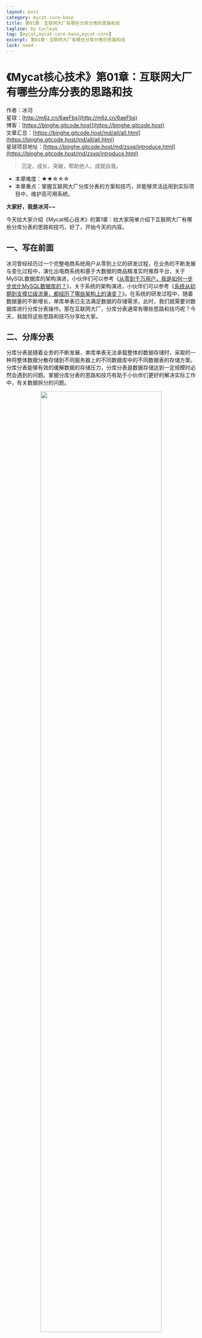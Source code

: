 ```yaml
---
layout: post
category: mycat-core-base
title: 第01章：互联网大厂有哪些分库分表的思路和技
tagline: by CurleyG
tag: [mycat,mycat-core-base,mycat-core]
excerpt: 第01章：互联网大厂有哪些分库分表的思路和技
lock: need
---
```


# 《Mycat核心技术》第01章：互联网大厂有哪些分库分表的思路和技

作者：冰河
<br/>星球：[http://m6z.cn/6aeFbs](http://m6z.cn/6aeFbs)
<br/>博客：[https://binghe.gitcode.host](https://binghe.gitcode.host)
<br/>文章汇总：[https://binghe.gitcode.host/md/all/all.html](https://binghe.gitcode.host/md/all/all.html)
<br/>星球项目地址：[https://binghe.gitcode.host/md/zsxq/introduce.html](https://binghe.gitcode.host/md/zsxq/introduce.html)

> 沉淀，成长，突破，帮助他人，成就自我。

* 本章难度：★★☆☆☆
* 本章重点：掌握互联网大厂分库分表的方案和技巧，并能够灵活运用到实际项目中，维护高可用系统。

**大家好，我是冰河~~**

今天给大家介绍《Mycat核心技术》的第1章：给大家简单介绍下互联网大厂有哪些分库分表的思路和技巧，好了，开始今天的内容。

## 一、写在前面

冰河曾经经历过一个完整电商系统用户从零到上亿的研发过程，在业务的不断发展与变化过程中，演化出电商系统和基于大数据的商品精准实时推荐平台，关于MySQL数据库的架构演进，小伙伴们可以参考《[从零到千万用户，我是如何一步步优化MySQL数据库的？](https://mp.weixin.qq.com/s?__biz=Mzg4MjU0OTM1OA==&mid=2247489128&idx=1&sn=bfd3e00d8c8f8e4f259bf5e6b9e49f16&chksm=cf55a169f822287ffc79194e3b8103fb04ec7391d2a89ab3fb9d7c046243d2a04f414917253e&token=1924668976&lang=zh_CN#rd)》，关于系统的架构演进，小伙伴们可以参考《[系统从初期到支撑亿级流量，都经历了哪些架构上的演变？](https://mp.weixin.qq.com/s?__biz=Mzg4MjU0OTM1OA==&mid=2247489097&idx=1&sn=21c5805bea64cad0d9d2e280abe74b2b&chksm=cf55a148f822285e5fc8e48ba9a18743e8515292ab3c5c15fefd3251e4598265ef1289eda239&token=1924668976&lang=zh_CN#rd)》。在系统的研发过程中，随着数据量的不断增长，单库单表已无法满足数据的存储需求，此时，我们就需要对数据库进行分库分表操作。那在互联网大厂，分库分表通常有哪些思路和技巧呢？今天，我就将这些思路和技巧分享给大家。

## 二、分库分表

分库分表是随着业务的不断发展，单库单表无法承载整体的数据存储时，采取的一种将整体数据分散存储到不同服务器上的不同数据库中的不同数据表的存储方案。分库分表能够有效的缓解数据的存储压力，分库分表是数据存储达到一定规模时必然会遇到的问题。掌握分库分表的思路和技巧有助于小伙伴们更好的解决实际工作中，有关数据拆分的问题。

<div align="center">
    <img src="https://binghe.gitcode.host/assets/images/core/mycat/2023-08-11-001.png?raw=true" width="80%">
    <br/>
</div>

接下来，我们就分别对分表和分库来谈谈一些使用的思路和技巧。

## 三、分表

分表，最直白的意思，就是将一个表结构分为多个表，然后，可以再同一个库里，也可以放到不同的库。 当然，首先要知道什么情况下，才需要分表。个人觉得单表记录条数达到百万到千万级别时就要使用分表了。 

### 分表的分类 

**1.纵向分表** 

 将本来可以在同一个表的内容，人为划分为多个表。（所谓的本来，是指按照关系型数据库的第三范式要求，是应该在同一个表的。） 

**分表技巧：** 根据数据的活跃度进行分离，（因为不同活跃的数据，处理方式是不同的） 

**案例：** 

对于一个博客系统，文章标题，作者，分类，创建时间等，是变化频率慢，查询次数多，而且最好有很好的实时性的数据，我们把它叫做冷数据。而博客的浏览量，回复数等，类似的统计信息，或者别的变化频率比较高的数据，我们把它叫做活跃数据。所以，在进行数据库结构设计的时候，就应该考虑分表，首先是纵向分表的处理。

这样纵向分表后： 

（1）首先，存储引擎的使用不同，冷数据使用MyIsam 可以有更好的查询数据。活跃数据，可以使用Innodb ,可以有更好的更新速度。 

（2）其次，对冷数据进行更多的从库配置，因为更多的操作时查询，这样来加快查询速度。对热数据，可以相对有更多的主库的横向分表处理。 

其实，对于一些特殊的活跃数据，也可以考虑使用memcache ,redis之类的缓存，等累计到一定量再去更新数据库。或者mongodb 一类的nosql 数据库，这里只是举例，就先不说这个。 

**2.横向分表** 

字面意思，就可以看出来，是把大的表结构，横向切割为同样结构的不同表，如，用户信息表，user_1,user_2 等。表结构是完全一样，但是，根据某些特定的规则来划分的表，如根据用户ID来取模划分。 

**分表技巧：** 根据数据量的规模来划分，保证单表的容量不会太大，从而来保证单表的查询等处理能力。 

**案例：**

同上面的例子，博客系统。当博客的量达到很大的时候，就应该采取横向分割来降低每个单表的压力，来提升性能。例如博客的冷数据表，假如分为100个表，当同时有100万个用户在浏览时，如果是单表的话，会进行100万次请求，而现在分表后，就可能是每个表进行1万个数据的请求（因为，不可能绝对的平均，只是假设），这样压力就降低了很多。 

**注意：数据库的复制能解决访问问题，并不能解决大规模的并发写入问题，要解决这个问题就要考虑MySQL数据切分了。**

### 数据切分

顾名思义，就是数据分散，将一台主机上的数据分摊到多台，减轻单台主机的负载压力，有两种切分方式，一种是分库，即按照业务模块分多个库，每个库中的表不一样，还有一种就是分表，按照一定的业务规则或者逻辑将数据拆分到不同的主机上，每个主机上的表是一样的，这个有点类似于Oracle的表分区。

## 分区

分库又叫垂直分区，这种方式实现起来比较简单，重要的是对业务要细化，分库时候要想清楚各个模块业务之间的交互情况，避免将来写程序时出现过多的跨库读写操作。 

分表又叫水平分区，这种方式实现起来就比垂直分区复杂些，但是它能解决垂直分区所不能解决的问题，即单张表的访问及写入很频繁，这时候就可以根据一定的业务规则（PS：如互联网BBS论坛的会员等级概念，根据会员等级来分表）来分表，这样就能减轻单表压力，并且还能解决各个模块的之间的频繁交互问题。 

**分库的优点是：** 实现简单，库与库之间界限分明，便于维护，缺点是不利于频繁跨库操作，不能解决单表数据量大的问题。 

**分表的优点是：** 能解决分库的不足点，但是缺点却恰恰是分库的优点，分表实现起来比较复杂，特别是分表规则的划分，程序的编写，以及后期的数据库拆分移植维护。 

## 四、实际应用

实际应用中，一般互联网企业的路线都是先分库再分表，两者结合使用，取长补短，这样发挥了MySQL扩展的最大优势，但是缺点是架构很大，很复杂，应用程序的编写也比较复杂。 

以上是MySQL的数据切分的一些概念，数据切完了，现在要做的是怎么样在整合起来以便于外界访问，因为程序访问的入口永远只有一个，现在比较常用的解决方案是通过中间代理层来统一管控所有数据源。例如，可以使用冰河深度参与开发的Mycat中间件，也可以使用亮总开源的ShardingSphere中间件。

**好了，今天就到这儿吧，我是冰河，我们下期见~~**

## 星球服务

加入星球，你将获得：

1.项目学习：微服务入门必备的SpringCloud  Alibaba实战项目、手写RPC项目—所有大厂都需要的项目【含上百个经典面试题】、深度解析Spring6核心技术—只要学习Java就必须深度掌握的框架【含数十个经典思考题】、Seckill秒杀系统项目—进大厂必备高并发、高性能和高可用技能。

2.框架源码：手写RPC项目—所有大厂都需要的项目【含上百个经典面试题】、深度解析Spring6核心技术—只要学习Java就必须深度掌握的框架【含数十个经典思考题】。

3.硬核技术：深入理解高并发系列（全册）、深入理解JVM系列（全册）、深入浅出Java设计模式（全册）、MySQL核心知识（全册）。

4.技术小册：深入理解高并发编程（第1版）、深入理解高并发编程（第2版）、从零开始手写RPC框架、SpringCloud  Alibaba实战、冰河的渗透实战笔记、MySQL核心知识手册、Spring IOC核心技术、Nginx核心技术、面经手册等。

5.技术与就业指导：提供相关就业辅导和未来发展指引，冰河从初级程序员不断沉淀，成长，突破，一路成长为互联网资深技术专家，相信我的经历和经验对你有所帮助。

冰河的知识星球是一个简单、干净、纯粹交流技术的星球，不吹水，目前加入享5折优惠，价值远超门票。加入星球的用户，记得添加冰河微信：hacker_binghe，冰河拉你进星球专属VIP交流群。

## 星球重磅福利

跟冰河一起从根本上提升自己的技术能力，架构思维和设计思路，以及突破自身职场瓶颈，冰河特推出重大优惠活动，扫码领券进行星球，**直接立减149元，相当于5折，** 这已经是星球最大优惠力度！

<div align="center">
    <img src="https://binghe.gitcode.host/images/personal/xingqiu_149.png?raw=true" width="80%">
    <br/>
</div>

领券加入星球，跟冰河一起学习《SpringCloud Alibaba实战》、《手撸RPC专栏》和《Spring6核心技术》，更有已经上新的《大规模分布式Seckill秒杀系统》，从零开始介绍原理、设计架构、手撸代码。后续更有硬核中间件项目和业务项目，而这些都是你升职加薪必备的基础技能。

**100多元就能学这么多硬核技术、中间件项目和大厂秒杀系统，如果是我，我会买他个终身会员！**

## 其他方式加入星球

* **链接** ：打开链接 [http://m6z.cn/6aeFbs](http://m6z.cn/6aeFbs) 加入星球。
* **回复** ：在公众号 **冰河技术** 回复 **星球** 领取优惠券加入星球。

**特别提醒：** 苹果用户进圈或续费，请加微信 **hacker_binghe** 扫二维码，或者去公众号 **冰河技术** 回复 **星球** 扫二维码加入星球。

## 星球规划

后续冰河还会在星球更新大规模中间件项目和深度剖析核心技术的专栏，目前已经规划的专栏如下所示。

### 中间件项目

* 《大规模分布式定时调度中间件项目实战（非Demo）》：全程手撸代码。
* 《大规模分布式IM（即时通讯）项目实战（非Demo）》：全程手撸代码。
* 《大规模分布式网关项目实战（非Demo）》：全程手撸代码。
* 《手写Redis》：全程手撸代码。
* 《手写JVM》全程手撸代码。

### 超硬核项目

* 《从零落地秒杀系统项目》：全程手撸代码，在阿里云实现压测（**已上新**）。
* 《大规模电商系统商品详情页项目》：全程手撸代码，在阿里云实现压测。
* 其他待规划的实战项目，小伙伴们也可以提一些自己想学的，想一起手撸的实战项目。。。


既然星球规划了这么多内容，那么肯定就会有小伙伴们提出疑问：这么多内容，能更新完吗？我的回答就是：一个个攻破呗，咱这星球干就干真实中间件项目，剖析硬核技术和项目，不做Demo。初衷就是能够让小伙伴们学到真正的核心技术，不再只是简单的做CRUD开发。所以，每个专栏都会是硬核内容，像《SpringCloud Alibaba实战》、《手撸RPC专栏》和《Spring6核心技术》就是很好的示例。后续的专栏只会比这些更加硬核，杜绝Demo开发。

小伙伴们跟着冰河认真学习，多动手，多思考，多分析，多总结，有问题及时在星球提问，相信在技术层面，都会有所提高。将学到的知识和技术及时运用到实际的工作当中，学以致用。星球中不少小伙伴都成为了公司的核心技术骨干，实现了升职加薪的目标。

## 联系冰河

### 加群交流

本群的宗旨是给大家提供一个良好的技术学习交流平台，所以杜绝一切广告！由于微信群人满 100 之后无法加入，请扫描下方二维码先添加作者 “冰河” 微信(hacker_binghe)，备注：`星球编号`。



<div align="center">
    <img src="https://binghe.gitcode.host/images/personal/hacker_binghe.jpg?raw=true" width="180px">
    <div style="font-size: 18px;">冰河微信</div>
    <br/>
</div>



### 公众号

分享各种编程语言、开发技术、分布式与微服务架构、分布式数据库、分布式事务、云原生、大数据与云计算技术和渗透技术。另外，还会分享各种面试题和面试技巧。内容在 **冰河技术** 微信公众号首发，强烈建议大家关注。

<div align="center">
    <img src="https://binghe.gitcode.host/images/personal/ice_wechat.jpg?raw=true" width="180px">
    <div style="font-size: 18px;">公众号：冰河技术</div>
    <br/>
</div>


### 视频号

定期分享各种编程语言、开发技术、分布式与微服务架构、分布式数据库、分布式事务、云原生、大数据与云计算技术和渗透技术。另外，还会分享各种面试题和面试技巧。

<div align="center">
    <img src="https://binghe.gitcode.host/images/personal/ice_video.png?raw=true" width="180px">
    <div style="font-size: 18px;">视频号：冰河技术</div>
    <br/>
</div>



### 星球

加入星球 **[冰河技术](http://m6z.cn/6aeFbs)**，可以获得本站点所有学习内容的指导与帮助。如果你遇到不能独立解决的问题，也可以添加冰河的微信：**hacker_binghe**， 我们一起沟通交流。另外，在星球中不只能学到实用的硬核技术，还能学习**实战项目**！

关注 [冰河技术](https://img-blog.csdnimg.cn/20210426115714643.jpg?raw=true)公众号，回复 `星球` 可以获取入场优惠券。

<div align="center">
    <img src="https://binghe.gitcode.host/images/personal/xingqiu.png?raw=true" width="180px">
    <div style="font-size: 18px;">知识星球：冰河技术</div>
    <br/>
</div>
